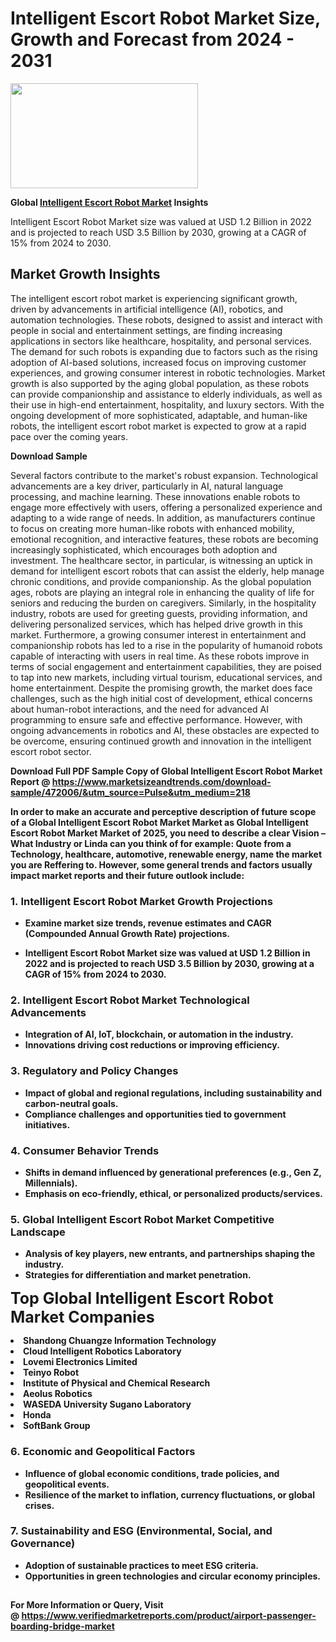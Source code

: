 <H1>Intelligent Escort Robot Market Size, Growth and Forecast from 2024 - 2031</H1><img class="aligncenter size-medium wp-image-584254" src="https://thirdeyenews.in/wp-content/uploads/2024/09/Global-Market-Research-300x168.jpeg" alt="" width="300" height="168" /><p><strong>Global&nbsp;<a href="https://www.marketsizeandtrends.com/download-sample/472006/&amp;utm_source=Pulse&amp;utm_medium=218">Intelligent Escort Robot Market</a> Insights</strong></p><p>Intelligent Escort Robot Market size was valued at USD 1.2 Billion in 2022 and is projected to reach USD 3.5 Billion by 2030, growing at a CAGR of 15% from 2024 to 2030.</p><p><h2>Market Growth Insights</h2> <p>The intelligent escort robot market is experiencing significant growth, driven by advancements in artificial intelligence (AI), robotics, and automation technologies. These robots, designed to assist and interact with people in social and entertainment settings, are finding increasing applications in sectors like healthcare, hospitality, and personal services. The demand for such robots is expanding due to factors such as the rising adoption of AI-based solutions, increased focus on improving customer experiences, and growing consumer interest in robotic technologies. Market growth is also supported by the aging global population, as these robots can provide companionship and assistance to elderly individuals, as well as their use in high-end entertainment, hospitality, and luxury sectors. With the ongoing development of more sophisticated, adaptable, and human-like robots, the intelligent escort robot market is expected to grow at a rapid pace over the coming years.</p> <p><strong>Download Sample</strong></p> <p>Several factors contribute to the market's robust expansion. Technological advancements are a key driver, particularly in AI, natural language processing, and machine learning. These innovations enable robots to engage more effectively with users, offering a personalized experience and adapting to a wide range of needs. In addition, as manufacturers continue to focus on creating more human-like robots with enhanced mobility, emotional recognition, and interactive features, these robots are becoming increasingly sophisticated, which encourages both adoption and investment. The healthcare sector, in particular, is witnessing an uptick in demand for intelligent escort robots that can assist the elderly, help manage chronic conditions, and provide companionship. As the global population ages, robots are playing an integral role in enhancing the quality of life for seniors and reducing the burden on caregivers. Similarly, in the hospitality industry, robots are used for greeting guests, providing information, and delivering personalized services, which has helped drive growth in this market. Furthermore, a growing consumer interest in entertainment and companionship robots has led to a rise in the popularity of humanoid robots capable of interacting with users in real time. As these robots improve in terms of social engagement and entertainment capabilities, they are poised to tap into new markets, including virtual tourism, educational services, and home entertainment. Despite the promising growth, the market does face challenges, such as the high initial cost of development, ethical concerns about human-robot interactions, and the need for advanced AI programming to ensure safe and effective performance. However, with ongoing advancements in robotics and AI, these obstacles are expected to be overcome, ensuring continued growth and innovation in the intelligent escort robot sector.</p> <p><strong></p><p><span class=""><strong>Download Full PDF Sample Copy of Global Intelligent Escort Robot Market Report</strong> @ <a href="https://www.marketsizeandtrends.com/download-sample/472006/&amp;utm_source=Pulse&amp;utm_medium=218" target="_blank">https://www.marketsizeandtrends.com/download-sample/472006/&amp;utm_source=Pulse&amp;utm_medium=218</a></span></p><p>In order to make an accurate and perceptive description of future scope of a Global&nbsp;Intelligent Escort Robot Market Market as Global&nbsp;Intelligent Escort Robot Market Market of 2025, you need to describe a clear Vision &ndash; What Industry or Linda can you think of for example: Quote from a Technology, healthcare, automotive, renewable energy, name the market you are Reffering to. However, some general trends and factors usually impact market reports and their future outlook include:</p><h3>1.&nbsp;<strong>Intelligent Escort Robot Market Growth Projections</strong></h3><ul><li>Examine market size trends, revenue estimates and CAGR (Compounded Annual Growth Rate) projections.</li><li><p>Intelligent Escort Robot Market size was valued at USD 1.2 Billion in 2022 and is projected to reach USD 3.5 Billion by 2030, growing at a CAGR of 15% from 2024 to 2030.</p></li></ul><h3>2.&nbsp;<strong>Intelligent Escort Robot Market Technological Advancements</strong></h3><ul><li>Integration of AI, IoT, blockchain, or automation in the industry.</li><li>Innovations driving cost reductions or improving efficiency.</li></ul><h3>3.&nbsp;<strong>Regulatory and Policy Changes</strong></h3><ul><li>Impact of global and regional regulations, including sustainability and carbon-neutral goals.</li><li>Compliance challenges and opportunities tied to government initiatives.</li></ul><h3>4.&nbsp;<strong>Consumer Behavior Trends</strong></h3><ul><li>Shifts in demand influenced by generational preferences (e.g., Gen Z, Millennials).</li><li>Emphasis on eco-friendly, ethical, or personalized products/services.</li></ul><h3>5.&nbsp;<strong>Global Intelligent Escort Robot Market Competitive Landscape</strong></h3><ul><li>Analysis of key players, new entrants, and partnerships shaping the industry.</li><li>Strategies for differentiation and market penetration.</li></ul><p data-pm-slice="1 1 []"><span style="color: inherit; font-family: inherit; font-size: 25px;">Top Global Intelligent Escort Robot Market Companies</span></p><div class="" data-test-id=""><p><li>Shandong Chuangze Information Technology</li><li> Cloud Intelligent Robotics Laboratory</li><li> Lovemi Electronics Limited</li><li> Teinyo Robot</li><li> Institute of Physical and Chemical Research</li><li> Aeolus Robotics</li><li> WASEDA University Sugano Laboratory</li><li> Honda</li><li> SoftBank Group</li></p></div><h3>6.&nbsp;<strong>Economic and Geopolitical Factors</strong></h3><ul><li>Influence of global economic conditions, trade policies, and geopolitical events.</li><li>Resilience of the market to inflation, currency fluctuations, or global crises.</li></ul><h3>7.&nbsp;<strong>Sustainability and ESG (Environmental, Social, and Governance)</strong></h3><ul><li>Adoption of sustainable practices to meet ESG criteria.</li><li>Opportunities in green technologies and circular economy principles.</li></ul><h2><strong style="font-size: 14px;">For More Information or Query, Visit @&nbsp;</strong><a style="background-color: #ffffff; font-size: 14px;" href="https://www.marketsizeandtrends.com/report/intelligent-escort-robot-market/" target="_blank">https://www.verifiedmarketreports.com/product/airport-passenger-boarding-bridge-market</a></h2>
